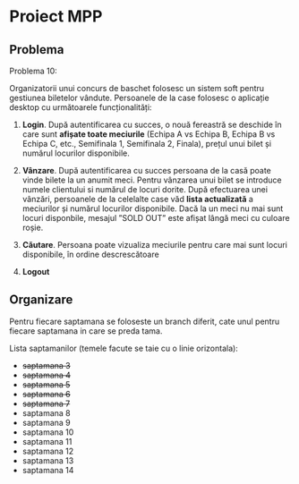 # Proiect MPP

## Problema

Problema 10:

Organizatorii unui concurs de baschet folosesc un sistem soft pentru gestiunea biletelor vândute. Persoanele de 
la case folosesc o aplicație desktop cu următoarele funcționalități: 
1. **Login**. După autentificarea cu succes, o nouă fereastră se deschide în care sunt **afișate toate meciurile** 
(Echipa A vs Echipa B, Echipa B vs Echipa C, etc., Semifinala 1, Semifinala 2, Finala), prețul unui bilet și 
numărul locurilor disponibile. 
2. **Vânzare**. După autentificarea cu succes persoana de la casă poate vinde bilete la un anumit meci. Pentru 
vânzarea unui bilet se introduce numele clientului si numărul de locuri dorite. După efectuarea unei vânzări, 
persoanele de la celelalte case văd **lista actualizată** a meciurilor și numărul locurilor disponibile. Dacă la un 
meci nu mai sunt locuri disponbile, mesajul ”SOLD OUT” este afișat lângă meci cu culoare roșie. 
3. **Căutare**. Persoana poate vizualiza meciurile pentru care mai sunt locuri disponibile, în ordine descrescătoare 

4. **Logout**

## Organizare

Pentru fiecare saptamana se foloseste un branch diferit, cate unul pentru fiecare saptamana in care se preda tama.

Lista saptamanilor (temele facute se taie cu o linie orizontala):

- ~~saptamana 3~~
- ~~saptamana 4~~
- ~~saptamana 5~~
- ~~saptamana 6~~
- ~~saptamana 7~~
- saptamana 8
- saptamana 9
- saptamana 10
- saptamana 11
- saptamana 12
- saptamana 13
- saptamana 14
